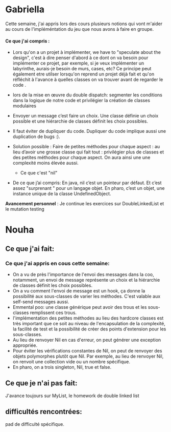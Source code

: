 # Gabriella

Cette semaine, j'ai appris lors des cours plusieurs notions qui vont m'aider au cours de l'impléméntation du jeu que nous avons à faire en groupe.

#### Ce que j'ai compris : 
 - Lors qu'on a un projet à implémenter, we have to "speculate about the design", c'est à dire penser d'abord à ce dont on va besoin pour implémenter ce projet, par exemple, si je veux implémenter un labyrinthe, aurais-je besoin de murs, cases, etc?
 Ce principe peut également etre utilser lorsqu'on reprend un projet déjà fait et qu'on réfléchit à l'avance à quelles classes on va trouver avant de regarder le code .

  - lors de la mise en œuvre du double dispatch: segmenter les conditions dans la logique de notre code et privilégier la création de classes modulaires
  - Envoyer un message c’est faire un choix. Une classe définie un choix possible et une hiérarchie de classes définit les choix possibles.
  - Il faut éviter de dupliquer du code. Dupliquer du code implique aussi une duplication de bugs :). 

* Solution possible : 
Faire de petites méthodes pour chaque aspect : au lieu d’avoir une grosse classe qui fait tout : privilégier plus de classes et des petites méthodes pour chaque aspect.
On aura ainsi une une complexité moins élevée aussi.

  - Ce que c'est "nil"  
- De ce que j’ai compris: 
En java, nil  c’est un  pointeur par défaut. Et c’est assez "surprenant " pour un langage objet.
En pharo,  c’est un objet, une instance unique de la classe UndefinedObject.
    

**Avancement personnel** : Je continue les exercices sur  DoubleLinkedList et le mutation testing


 
# Nouha

## Ce que j'ai fait:
### Ce que j'ai appris en cous cette semaine:
- On a vu de près l'importance de l'envoi des messages dans la coo, notamment, un envoi de message représente un choix et la hiérarchie de classes définit les choix possibles.
- On a vu comment l'envoi de message est un hook, ça donne la possibilité aux sous-classes de varier les méthodes. C'est valable aux self-send messages aussi.   
- Emmental poo: une classe générique peut avoir des trous et les sous-classes remplissent ces trous.
-  l'implémentation des petites méthodes au lieu des hardcore classes est très important que ce soit au niveau de l'encapsulation de la complexité, la facilité de test et la possibilité de créer des points d'extension pour les sous-classes. 
- Au lieu de renvoyer Nil en cas d'erreur, on peut générer une exception appropriée.
- Pour éviter les vérifications constantes de Nil, on peut de renvoyer des objets polymorphes plutôt que Nil. Par exemple, au lieu de renvoyer Nil, on renvoit une collection vide ou un nombre spécifique.
- En pharo, on a trois singleton, Nil, true et false. 
  
## Ce que je n'ai pas fait:  
J'avance toujours sur MyList, le homework de double linked list

## difficultés rencontrées:
pad de difficulté spécifique.